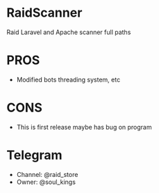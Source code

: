 # RaidScanner
Raid Laravel and Apache scanner full paths

# PROS
- Modified bots threading system, etc

# CONS
- This is first release maybe has bug on program

# Telegram
- Channel: @raid_store
- Owner: @soul_kings
